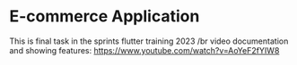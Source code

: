 # E-commerce Application

This is  final task in the sprints flutter training 2023 /br
video documentation and showing features: 
https://www.youtube.com/watch?v=AoYeF2fYIW8
